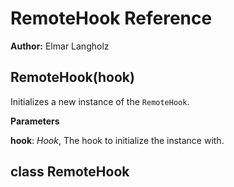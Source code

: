 RemoteHook Reference
====================
**Author:** Elmar Langholz

RemoteHook(hook)
----------------
Initializes a new instance of the `RemoteHook`.


**Parameters**

**hook**:  *Hook*,  The hook to initialize the instance with.

class RemoteHook
----------------
